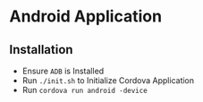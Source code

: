 # Android Application

## Installation
- Ensure `ADB` is Installed
- Run `./init.sh` to Initialize Cordova Application
- Run `cordova run android -device`